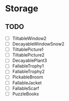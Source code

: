 # Storage
## TODO
- [ ] TiltableWindow2
- [ ] DecayableWindowSnow2
- [ ] TiltablePicture1
- [ ] TiltablePicture2
- [ ] DecayablePlant3
- [ ] FallableTrophy1
- [ ] FallableTrophy2
- [ ] PickableBroom
- [ ] FallableJacket
- [ ] FallableScarf
- [ ] PuzzleBooks